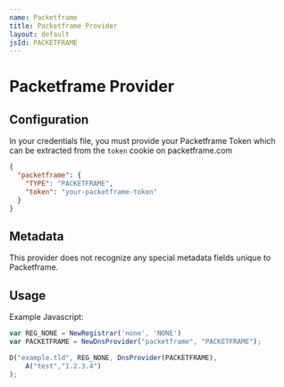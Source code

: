```yaml
---
name: Packetframe
title: Packetframe Provider
layout: default
jsId: PACKETFRAME
---
```

# Packetframe Provider

## Configuration
In your credentials file, you must provide your Packetframe Token which can be extracted from the `token` cookie on packetframe.com

```json
{
  "packetframe": {
    "TYPE": "PACKETFRAME",
    "token": "your-packetframe-token"
  }
}
```

## Metadata
This provider does not recognize any special metadata fields unique to Packetframe.

## Usage
Example Javascript:

```js
var REG_NONE = NewRegistrar('none', 'NONE')
var PACKETFRAME = NewDnsProvider("packetframe", "PACKETFRAME");

D("example.tld", REG_NONE, DnsProvider(PACKETFRAME),
    A("test","1.2.3.4")
);
```
